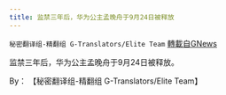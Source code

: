 ```yaml
---
title: 监禁三年后，华为公主孟晚舟于9月24日被释放
---
```

`秘密翻译组-精翻组 G-Translators/Elite Team` [轉載自GNews](https://gnews.org/zh-hans/1554023/)

监禁三年后，华为公主孟晚舟于9月24日被释放。

By： 【秘密翻译组-精翻组 G-Translators/Elite Team】

